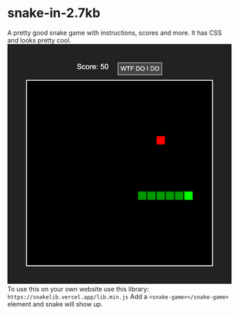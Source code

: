 # snake-in-2.7kb
A pretty good snake game with instructions, scores and more. It has CSS and looks pretty cool.
![Screenshot of the game running.](game.png)
To use this on your own website use this library:
`https://snakelib.vercel.app/lib.min.js`
Add a `<snake-game></snake-game>` element and snake will show up.
